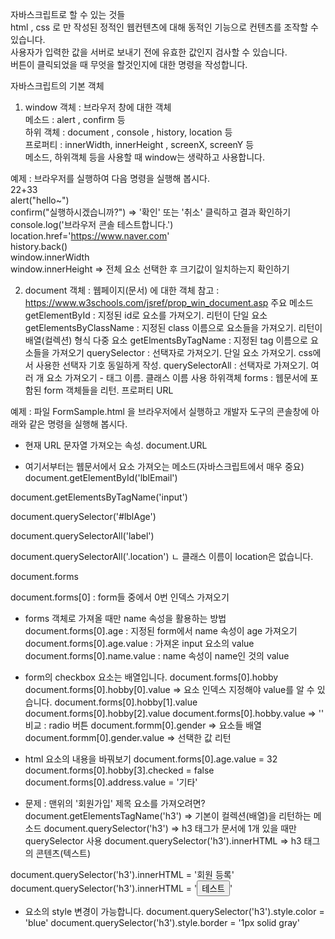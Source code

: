 자바스크립트로 할 수 있는 것들				
	 html , css 로 만 작성된 정적인 웹컨텐츠에 대해 동적인 기능으로 컨텐츠를 조작할 수 있습니다.			
	 사용자가 입력한 값을 서버로 보내기 전에 유효한 값인지 검사할 수 있습니다.			
	 버튼이 클릭되었을 때 무엇을 할것인지에 대한 명령을 작성합니다.			
				
자바스크립트의 기본 객체				
1. window 객체	: 브라우저 창에 대한 객체			
	메소드 : alert , confirm  등			
	하위 객체 : document , console , history, location 등			
	프로퍼티 : innerWidth, innerHeight , screenX, screenY  등			
	메소드, 하위객체 등을 사용할 때 window는 생략하고 사용합니다.			
				
예제 : 브라우저를 실행하여 다음 명령을 실행해 봅시다.				
	22+33			
	alert("hello~")			
	confirm("실행하시겠습니까?")		=> '확인' 또는 '취소' 클릭하고 결과 확인하기	
	console.log('브라우저 콘솔 테스트합니다.')			
	location.href='https://www.naver.com'			
	history.back()			
	window.innerWidth			
	window.innerHeight		=> 전체 요소 선택한 후 크기값이 일치하는지 확인하기	
				
2. document 객체  :  웹페이지(문서) 에 대한 객체				참고 : https://www.w3schools.com/jsref/prop_win_document.asp
	주요 메소드	
		getElementById		     : 지정된 id로 요소를 가져오기. 리턴이 단일 요소
		getElementsByClassName	 : 지정된 class 이름으로 요소들을 가져오기. 리턴이 배열(컬렉션) 형식 다중 요소
		getElmentsByTagName		 : 지정된 tag 이름으로 요소들을 가져오기
		querySelector		     : 선택자로 가져오기. 단일 요소 가져오기. css에서 사용한 선택자 기호 동일하게 작성.
		querySelectorAll		 : 선택자로 가져오기. 여러 개 요소 가져오기 - 태그 이름. 클래스 이름 사용
	하위객체	forms		         : 웹문서에 포함된 form 객체들을 리턴.
	프로퍼티	URL 		

예제 : 파일 FormSample.html 을 브라우저에서 실행하고 개발자 도구의 콘솔창에 아래와 같은 명령을 실행해 봅시다.
+ 현재 URL 문자열 가져오는 속성.
document.URL		

+ 여기서부터는 웹문서에서 요소 가져오는 메소드(자바스크립트에서 매우 중요)				
document.getElementById('lblEmail')		
				
document.getElementsByTagName('input')		
				
document.querySelector('#lblAge')		
				
document.querySelectorAll('label')		
				
document.querySelectorAll('.location')
       ㄴ  클래스 이름이 location은 없습니다.		
				
document.forms		
				
document.forms[0] : form들 중에서 0번 인덱스 가져오기

+ forms 객체로 가져올 때만 name 속성을 활용하는 방법
document.forms[0].age : 지정된 form에서 name 속성이 age 가져오기
document.forms[0].age.value : 가져온 input 요소의 value
document.forms[0].name.value : name 속성이 name인 것의 value
+ form의 checkbox 요소는 배열입니다.
document.forms[0].hobby
document.forms[0].hobby[0].value => 요소 인덱스 지정해야 value를 알 수 있습니다.
document.forms[0].hobby[1].value
document.forms[0].hobby[2].value
document.forms[0].hobby.value => ''
비교 : radio 버튼
document.formm[0].gender => 요소들 배열
document.formm[0].gender.value => 선택한 값 리턴

+ html 요소의 내용을 바꿔보기
document.forms[0].age.value = 32
document.forms[0].hobby[3].checked = false
document.forms[0].address.value = '기타'

+ 문제 : 맨위의 '회원가입' 제목 요소를 가져오려면?
document.getElementsTagName('h3') => 기본이 컬렉션(배열)을 리턴하는 메소드
document.querySelector('h3') => h3 태그가 문서에 1개 있을 때만 querySelector 사용
document.querySelector('h3').innerHTML => h3 태그의 콘텐츠(텍스트)

document.querySelector('h3').innerHTML = '회원 등록'
document.querySelector('h3').innerHTML = '<button>테스트</button>'
+ 요소의 style 변경이 가능합니다.
document.querySelector('h3').style.color = 'blue'
document.querySelector('h3').style.border = '1px solid gray'